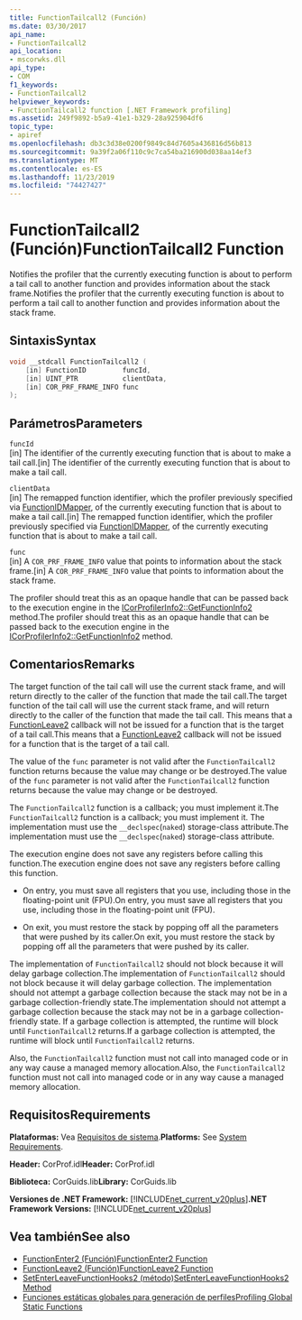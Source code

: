 ```yaml
---
title: FunctionTailcall2 (Función)
ms.date: 03/30/2017
api_name:
- FunctionTailcall2
api_location:
- mscorwks.dll
api_type:
- COM
f1_keywords:
- FunctionTailcall2
helpviewer_keywords:
- FunctionTailcall2 function [.NET Framework profiling]
ms.assetid: 249f9892-b5a9-41e1-b329-28a925904df6
topic_type:
- apiref
ms.openlocfilehash: db3c3d38e0200f9849c84d7605a436816d56b813
ms.sourcegitcommit: 9a39f2a06f110c9c7ca54ba216900d038aa14ef3
ms.translationtype: MT
ms.contentlocale: es-ES
ms.lasthandoff: 11/23/2019
ms.locfileid: "74427427"
---
```

# <a name="functiontailcall2-function"></a><span data-ttu-id="d6fc0-102">FunctionTailcall2 (Función)</span><span class="sxs-lookup"><span data-stu-id="d6fc0-102">FunctionTailcall2 Function</span></span>
<span data-ttu-id="d6fc0-103">Notifies the profiler that the currently executing function is about to perform a tail call to another function and provides information about the stack frame.</span><span class="sxs-lookup"><span data-stu-id="d6fc0-103">Notifies the profiler that the currently executing function is about to perform a tail call to another function and provides information about the stack frame.</span></span>  
  
## <a name="syntax"></a><span data-ttu-id="d6fc0-104">Sintaxis</span><span class="sxs-lookup"><span data-stu-id="d6fc0-104">Syntax</span></span>  
  
```cpp
void __stdcall FunctionTailcall2 (  
    [in] FunctionID         funcId,   
    [in] UINT_PTR           clientData,   
    [in] COR_PRF_FRAME_INFO func  
);  
```  
  
## <a name="parameters"></a><span data-ttu-id="d6fc0-105">Parámetros</span><span class="sxs-lookup"><span data-stu-id="d6fc0-105">Parameters</span></span>  
 `funcId`  
 <span data-ttu-id="d6fc0-106">[in] The identifier of the currently executing function that is about to make a tail call.</span><span class="sxs-lookup"><span data-stu-id="d6fc0-106">[in] The identifier of the currently executing function that is about to make a tail call.</span></span>  
  
 `clientData`  
 <span data-ttu-id="d6fc0-107">[in] The remapped function identifier, which the profiler previously specified via [FunctionIDMapper](../../../../docs/framework/unmanaged-api/profiling/functionidmapper-function.md), of the currently executing function that is about to make a tail call.</span><span class="sxs-lookup"><span data-stu-id="d6fc0-107">[in] The remapped function identifier, which the profiler previously specified via [FunctionIDMapper](../../../../docs/framework/unmanaged-api/profiling/functionidmapper-function.md), of the currently executing function that is about to make a tail call.</span></span>  
  
 `func`  
 <span data-ttu-id="d6fc0-108">[in] A `COR_PRF_FRAME_INFO` value that points to information about the stack frame.</span><span class="sxs-lookup"><span data-stu-id="d6fc0-108">[in] A `COR_PRF_FRAME_INFO` value that points to information about the stack frame.</span></span>  
  
 <span data-ttu-id="d6fc0-109">The profiler should treat this as an opaque handle that can be passed back to the execution engine in the [ICorProfilerInfo2::GetFunctionInfo2](../../../../docs/framework/unmanaged-api/profiling/icorprofilerinfo2-getfunctioninfo2-method.md) method.</span><span class="sxs-lookup"><span data-stu-id="d6fc0-109">The profiler should treat this as an opaque handle that can be passed back to the execution engine in the [ICorProfilerInfo2::GetFunctionInfo2](../../../../docs/framework/unmanaged-api/profiling/icorprofilerinfo2-getfunctioninfo2-method.md) method.</span></span>  
  
## <a name="remarks"></a><span data-ttu-id="d6fc0-110">Comentarios</span><span class="sxs-lookup"><span data-stu-id="d6fc0-110">Remarks</span></span>  
 <span data-ttu-id="d6fc0-111">The target function of the tail call will use the current stack frame, and will return directly to the caller of the function that made the tail call.</span><span class="sxs-lookup"><span data-stu-id="d6fc0-111">The target function of the tail call will use the current stack frame, and will return directly to the caller of the function that made the tail call.</span></span> <span data-ttu-id="d6fc0-112">This means that a [FunctionLeave2](../../../../docs/framework/unmanaged-api/profiling/functionleave2-function.md) callback will not be issued for a function that is the target of a tail call.</span><span class="sxs-lookup"><span data-stu-id="d6fc0-112">This means that a [FunctionLeave2](../../../../docs/framework/unmanaged-api/profiling/functionleave2-function.md) callback will not be issued for a function that is the target of a tail call.</span></span>  
  
 <span data-ttu-id="d6fc0-113">The value of the `func` parameter is not valid after the `FunctionTailcall2` function returns because the value may change or be destroyed.</span><span class="sxs-lookup"><span data-stu-id="d6fc0-113">The value of the `func` parameter is not valid after the `FunctionTailcall2` function returns because the value may change or be destroyed.</span></span>  
  
 <span data-ttu-id="d6fc0-114">The `FunctionTailcall2` function is a callback; you must implement it.</span><span class="sxs-lookup"><span data-stu-id="d6fc0-114">The `FunctionTailcall2` function is a callback; you must implement it.</span></span> <span data-ttu-id="d6fc0-115">The implementation must use the `__declspec`(`naked`) storage-class attribute.</span><span class="sxs-lookup"><span data-stu-id="d6fc0-115">The implementation must use the `__declspec`(`naked`) storage-class attribute.</span></span>  
  
 <span data-ttu-id="d6fc0-116">The execution engine does not save any registers before calling this function.</span><span class="sxs-lookup"><span data-stu-id="d6fc0-116">The execution engine does not save any registers before calling this function.</span></span>  
  
- <span data-ttu-id="d6fc0-117">On entry, you must save all registers that you use, including those in the floating-point unit (FPU).</span><span class="sxs-lookup"><span data-stu-id="d6fc0-117">On entry, you must save all registers that you use, including those in the floating-point unit (FPU).</span></span>  
  
- <span data-ttu-id="d6fc0-118">On exit, you must restore the stack by popping off all the parameters that were pushed by its caller.</span><span class="sxs-lookup"><span data-stu-id="d6fc0-118">On exit, you must restore the stack by popping off all the parameters that were pushed by its caller.</span></span>  
  
 <span data-ttu-id="d6fc0-119">The implementation of `FunctionTailcall2` should not block because it will delay garbage collection.</span><span class="sxs-lookup"><span data-stu-id="d6fc0-119">The implementation of `FunctionTailcall2` should not block because it will delay garbage collection.</span></span> <span data-ttu-id="d6fc0-120">The implementation should not attempt a garbage collection because the stack may not be in a garbage collection-friendly state.</span><span class="sxs-lookup"><span data-stu-id="d6fc0-120">The implementation should not attempt a garbage collection because the stack may not be in a garbage collection-friendly state.</span></span> <span data-ttu-id="d6fc0-121">If a garbage collection is attempted, the runtime will block until `FunctionTailcall2` returns.</span><span class="sxs-lookup"><span data-stu-id="d6fc0-121">If a garbage collection is attempted, the runtime will block until `FunctionTailcall2` returns.</span></span>  
  
 <span data-ttu-id="d6fc0-122">Also, the `FunctionTailcall2` function must not call into managed code or in any way cause a managed memory allocation.</span><span class="sxs-lookup"><span data-stu-id="d6fc0-122">Also, the `FunctionTailcall2` function must not call into managed code or in any way cause a managed memory allocation.</span></span>  
  
## <a name="requirements"></a><span data-ttu-id="d6fc0-123">Requisitos</span><span class="sxs-lookup"><span data-stu-id="d6fc0-123">Requirements</span></span>  
 <span data-ttu-id="d6fc0-124">**Plataformas:** Vea [Requisitos de sistema](../../../../docs/framework/get-started/system-requirements.md).</span><span class="sxs-lookup"><span data-stu-id="d6fc0-124">**Platforms:** See [System Requirements](../../../../docs/framework/get-started/system-requirements.md).</span></span>  
  
 <span data-ttu-id="d6fc0-125">**Header:** CorProf.idl</span><span class="sxs-lookup"><span data-stu-id="d6fc0-125">**Header:** CorProf.idl</span></span>  
  
 <span data-ttu-id="d6fc0-126">**Biblioteca:** CorGuids.lib</span><span class="sxs-lookup"><span data-stu-id="d6fc0-126">**Library:** CorGuids.lib</span></span>  
  
 <span data-ttu-id="d6fc0-127">**Versiones de .NET Framework:** [!INCLUDE[net_current_v20plus](../../../../includes/net-current-v20plus-md.md)]</span><span class="sxs-lookup"><span data-stu-id="d6fc0-127">**.NET Framework Versions:** [!INCLUDE[net_current_v20plus](../../../../includes/net-current-v20plus-md.md)]</span></span>  
  
## <a name="see-also"></a><span data-ttu-id="d6fc0-128">Vea también</span><span class="sxs-lookup"><span data-stu-id="d6fc0-128">See also</span></span>

- [<span data-ttu-id="d6fc0-129">FunctionEnter2 (Función)</span><span class="sxs-lookup"><span data-stu-id="d6fc0-129">FunctionEnter2 Function</span></span>](../../../../docs/framework/unmanaged-api/profiling/functionenter2-function.md)
- [<span data-ttu-id="d6fc0-130">FunctionLeave2 (Función)</span><span class="sxs-lookup"><span data-stu-id="d6fc0-130">FunctionLeave2 Function</span></span>](../../../../docs/framework/unmanaged-api/profiling/functionleave2-function.md)
- [<span data-ttu-id="d6fc0-131">SetEnterLeaveFunctionHooks2 (método)</span><span class="sxs-lookup"><span data-stu-id="d6fc0-131">SetEnterLeaveFunctionHooks2 Method</span></span>](../../../../docs/framework/unmanaged-api/profiling/icorprofilerinfo2-setenterleavefunctionhooks2-method.md)
- [<span data-ttu-id="d6fc0-132">Funciones estáticas globales para generación de perfiles</span><span class="sxs-lookup"><span data-stu-id="d6fc0-132">Profiling Global Static Functions</span></span>](../../../../docs/framework/unmanaged-api/profiling/profiling-global-static-functions.md)
